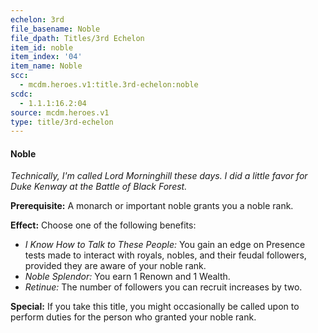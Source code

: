 ```yaml
---
echelon: 3rd
file_basename: Noble
file_dpath: Titles/3rd Echelon
item_id: noble
item_index: '04'
item_name: Noble
scc:
  - mcdm.heroes.v1:title.3rd-echelon:noble
scdc:
  - 1.1.1:16.2:04
source: mcdm.heroes.v1
type: title/3rd-echelon
---
```


#### Noble

*Technically, I'm called Lord Morninghill these days. I did a little favor for Duke Kenway at the Battle of Black Forest.*

**Prerequisite:** A monarch or important noble grants you a noble rank.

**Effect:** Choose one of the following benefits:

- *I Know How to Talk to These People:* You gain an edge on Presence tests made to interact with royals, nobles, and their feudal followers, provided they are aware of your noble rank.
- *Noble Splendor:* You earn 1 Renown and 1 Wealth.
- *Retinue:* The number of followers you can recruit increases by two.

**Special:** If you take this title, you might occasionally be called upon to perform duties for the person who granted your noble rank.
